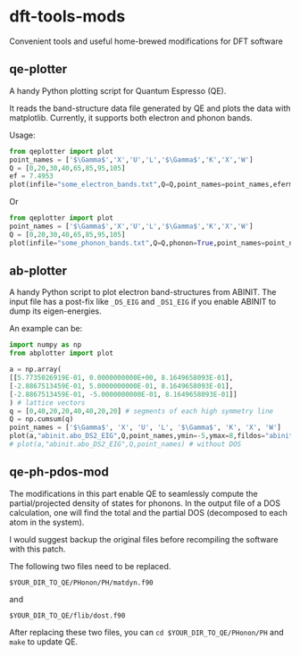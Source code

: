 # dft-tools-mods
Convenient tools and useful home-brewed modifications for DFT software

## qe-plotter

A handy Python plotting script for Quantum Espresso (QE).

It reads the band-structure data file generated by QE and plots the data with matplotlib. Currently, it supports both electron and phonon bands.

Usage:

```python
from qeplotter import plot 
point_names = ['$\Gamma$','X','U','L','$\Gamma$','K','X','W']
Q = [0,20,30,40,65,85,95,105]
ef = 7.4953
plot(infile="some_electron_bands.txt",Q=Q,point_names=point_names,efermi=ef)
```

Or

```python
from qeplotter import plot 
point_names = ['$\Gamma$','X','U','L','$\Gamma$','K','X','W']
Q = [0,20,30,40,65,85,95,105]
plot(infile="some_phonon_bands.txt",Q=Q,phonon=True,point_names=point_names,phdos="phonon_dos.txt")
```

## ab-plotter
A handy Python script to plot electron band-structures from ABINIT.
The input file has a post-fix like `_DS_EIG` and `_DS1_EIG` if you enable ABINIT to dump its eigen-energies.

An example can be:

```python
import numpy as np
from abplotter import plot

a = np.array(
[[5.7735026919E-01, 0.0000000000E+00, 8.1649658093E-01],
[-2.8867513459E-01, 5.0000000000E-01, 8.1649658093E-01],
[-2.8867513459E-01, -5.0000000000E-01, 8.1649658093E-01]]
) # lattice vectors
q = [0,40,20,20,40,40,20,20] # segments of each high symmetry line
Q = np.cumsum(q)
point_names = ['$\Gamma$', 'X', 'U', 'L', '$\Gamma$', 'K', 'X', 'W']
plot(a,"abinit.abo_DS2_EIG",Q,point_names,ymin=-5,ymax=8,fildos="abinit.abo_DS3_DOS") # with DOS
# plot(a,"abinit.abo_DS2_EIG",Q,point_names) # without DOS
```

## qe-ph-pdos-mod

The modifications in this part enable QE to seamlessly compute the partial/projected density of states for phonons. In the output file of a DOS calculation, one will find the total and the partial DOS (decomposed to each atom in the system).

I would suggest backup the original files before recompiling the software with this patch.

The following two files need to be replaced.

```
$YOUR_DIR_TO_QE/PHonon/PH/matdyn.f90
```

and

```
$YOUR_DIR_TO_QE/flib/dost.f90
```

After replacing these two files, you can `cd $YOUR_DIR_TO_QE/PHonon/PH` and `make` to update QE.